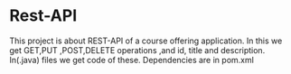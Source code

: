 # Rest-API
This project is about  REST-API of a course offering application.
In this we get GET,PUT ,POST,DELETE operations ,and id, title and description.
In(.java) files we get code of these.
Dependencies are in pom.xml

